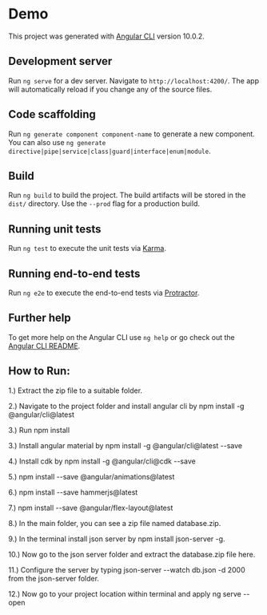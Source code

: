 # Demo

This project was generated with [Angular CLI](https://github.com/angular/angular-cli) version 10.0.2.

## Development server

Run `ng serve` for a dev server. Navigate to `http://localhost:4200/`. The app will automatically reload if you change any of the source files.

## Code scaffolding

Run `ng generate component component-name` to generate a new component. You can also use `ng generate directive|pipe|service|class|guard|interface|enum|module`.

## Build

Run `ng build` to build the project. The build artifacts will be stored in the `dist/` directory. Use the `--prod` flag for a production build.

## Running unit tests

Run `ng test` to execute the unit tests via [Karma](https://karma-runner.github.io).

## Running end-to-end tests

Run `ng e2e` to execute the end-to-end tests via [Protractor](http://www.protractortest.org/).

## Further help

To get more help on the Angular CLI use `ng help` or go check out the [Angular CLI README](https://github.com/angular/angular-cli/blob/master/README.md).


## How to Run:
1.) Extract the zip file to a suitable folder.

2.) Navigate to the project folder and install angular cli by npm install -g @angular/cli@latest

3.) Run npm install

3.) Install angular material by npm install -g @angular/cli@latest --save

4.) Install cdk by npm install -g @angular/cli@cdk --save

5.) npm install --save @angular/animations@latest

6.) npm install --save hammerjs@latest

7.) npm install --save @angular/flex-layout@latest 

8.) In the main folder, you can see a zip file named database.zip.

9.) In the terminal install json server by npm install json-server -g.

10.) Now go to the json server folder and extract the database.zip file here.

11.) Configure the server by typing json-server --watch db.json -d 2000 from the json-server folder.

12.) Now go to your project location within terminal and apply ng serve --open	

